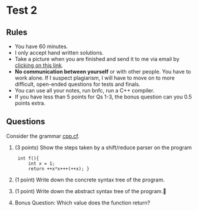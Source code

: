 # Test 2

## Rules

- You have 60 minutes.
- I only accept hand written solutions.
- Take a picture when you are finished and send it to me via email by [clicking on this link]((mailto:akurz@chapman.edu?subject=Compiler-Construction-Test-2)).
- **No communication between yourself** or with other people. You have to work alone. If I suspect plagiarism, I will have to move on to more difficult, open-ended questions for tests and finals.
- You can use all your notes, run bnfc, run a C++ compiler.
- If you have less than 5 points for Qs 1-3, the bonus question can you 0.5 points extra.

## Questions

Consider the grammar [cpp.cf](https://github.com/alexhkurz/compiler-construction-2020/blob/master/Sources/Cpp/cpp.cf).

1. (3 points) Show the steps taken by a shift/reduce parser on the program

        int f(){
            int x = 1; 
            return ++x*x+++(++x); }

2. (1 point) Write down the concrete syntax tree of the program.

3. (1 point) Write down the abstract syntax tree of the program.

4. Bonus Question: Which value does the function return?